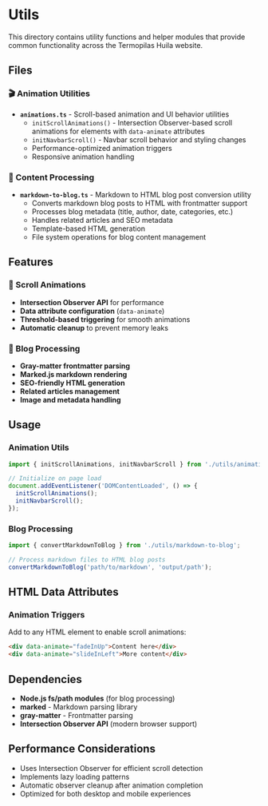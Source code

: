 # Utils

This directory contains utility functions and helper modules that provide common functionality across the Termopilas Huila website.

## Files

### 🎬 Animation Utilities

- **`animations.ts`** - Scroll-based animation and UI behavior utilities
  - `initScrollAnimations()` - Intersection Observer-based scroll animations for elements with `data-animate` attributes
  - `initNavbarScroll()` - Navbar scroll behavior and styling changes
  - Performance-optimized animation triggers
  - Responsive animation handling

### 📖 Content Processing

- **`markdown-to-blog.ts`** - Markdown to HTML blog post conversion utility
  - Converts markdown blog posts to HTML with frontmatter support
  - Processes blog metadata (title, author, date, categories, etc.)
  - Handles related articles and SEO metadata
  - Template-based HTML generation
  - File system operations for blog content management

## Features

### 🔄 Scroll Animations

- **Intersection Observer API** for performance
- **Data attribute configuration** (`data-animate`)
- **Threshold-based triggering** for smooth animations
- **Automatic cleanup** to prevent memory leaks

### 📝 Blog Processing

- **Gray-matter frontmatter parsing**
- **Marked.js markdown rendering**
- **SEO-friendly HTML generation**
- **Related articles management**
- **Image and metadata handling**

## Usage

### Animation Utils

```typescript
import { initScrollAnimations, initNavbarScroll } from './utils/animations';

// Initialize on page load
document.addEventListener('DOMContentLoaded', () => {
  initScrollAnimations();
  initNavbarScroll();
});
```

### Blog Processing

```typescript
import { convertMarkdownToBlog } from './utils/markdown-to-blog';

// Process markdown files to HTML blog posts
convertMarkdownToBlog('path/to/markdown', 'output/path');
```

## HTML Data Attributes

### Animation Triggers

Add to any HTML element to enable scroll animations:

```html
<div data-animate="fadeInUp">Content here</div>
<div data-animate="slideInLeft">More content</div>
```

## Dependencies

- **Node.js fs/path modules** (for blog processing)
- **marked** - Markdown parsing library
- **gray-matter** - Frontmatter parsing
- **Intersection Observer API** (modern browser support)

## Performance Considerations

- Uses Intersection Observer for efficient scroll detection
- Implements lazy loading patterns
- Automatic observer cleanup after animation completion
- Optimized for both desktop and mobile experiences
